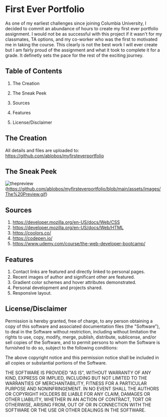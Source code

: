 
# First Ever Portfolio

As one of my earliest challenges since joining Columbia University, I decided to commit an abundance of hours to create my first ever portfolio assignment. I would not be as successful with this project if it wasn't for my classmates, TA options, and my co-worker who was the first to motivated me in taking the course. This clearly is not the best work I will ever create but I am fairly proud of the assignment and what it took to complete it for a grade. It definetly sets the pace for the rest of the exciting journey. 


## Table of Contents
1. The Creation

2. The Sneak Peek

3. Sources

4. Features

5. License/Disclaimer

## The Creation
All details and files are uploaded to: https://github.com/ablobos/myfirsteverportfolio
## The Sneak Peek

![thepreview](https://user-images.githubusercontent.com/117130907/202604146-dd56828b-5193-4b85-9dcc-04b97e4475dc.gif)
(https://github.com/ablobos/myfirsteverportfolio/blob/main/assets/images/The%20Preview.gif)


## Sources
1. https://developer.mozilla.org/en-US/docs/Web/CSS
2. https://developer.mozilla.org/en-US/docs/Web/HTML
3. https://coolors.co/
4. https://codepen.io/
5. https://www.udemy.com/course/the-web-developer-bootcamp/

## Features
1. Contact links are featured and directly linked to personal pages.
2. Recent images of author and significant other are featured.
3. Gradient color schemes and hover attributes demonstrated.
4. Personal development and projects shared.
5. Responsive layout.
## License/Disclaimer

Permission is hereby granted, free of charge, to any person obtaining a copy of this software and associated documentation files (the "Software"), to deal in the Software without restriction, including without limitation the rights to use, copy, modify, merge, publish, distribute, sublicense, and/or sell copies of the Software, and to permit persons to whom the Software is furnished to do so, subject to the following conditions:

The above copyright notice and this permission notice shall be included in all copies or substantial portions of the Software.

THE SOFTWARE IS PROVIDED "AS IS", WITHOUT WARRANTY OF ANY KIND, EXPRESS OR IMPLIED, INCLUDING BUT NOT LIMITED TO THE WARRANTIES OF MERCHANTABILITY, FITNESS FOR A PARTICULAR PURPOSE AND NONINFRINGEMENT. IN NO EVENT SHALL THE AUTHORS OR COPYRIGHT HOLDERS BE LIABLE FOR ANY CLAIM, DAMAGES OR OTHER LIABILITY, WHETHER IN AN ACTION OF CONTRACT, TORT OR OTHERWISE, ARISING FROM, OUT OF OR IN CONNECTION WITH THE SOFTWARE OR THE USE OR OTHER DEALINGS IN THE SOFTWARE.
